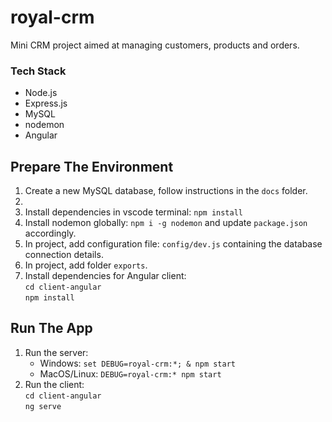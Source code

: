 # royal-crm

Mini CRM project aimed at managing customers, products and orders.

### Tech Stack

- Node.js
- Express.js
- MySQL
- nodemon
- Angular

## Prepare The Environment

1. Create a new MySQL database, follow instructions in the `docs` folder.
2.
3. Install dependencies in vscode terminal: `npm install`
4. Install nodemon globally: `npm i -g nodemon` and update `package.json` accordingly.
5. In project, add configuration file: `config/dev.js` containing the database connection details.
6. In project, add folder `exports`.
7. Install dependencies for Angular client:  
   `cd client-angular`  
   `npm install`

## Run The App

1. Run the server:
   - Windows: `set DEBUG=royal-crm:*; & npm start`
   - MacOS/Linux: `DEBUG=royal-crm:* npm start`
2. Run the client:  
   `cd client-angular`  
   `ng serve`
